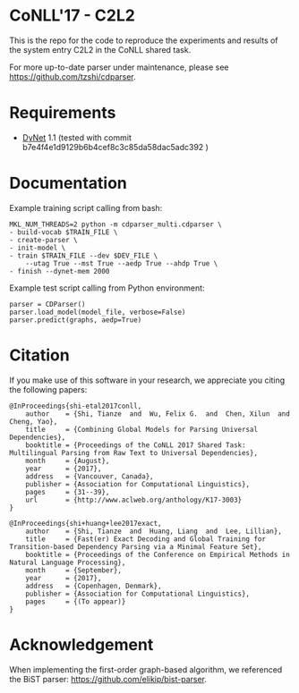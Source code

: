 # CoNLL'17 - C2L2

This is the repo for the code to reproduce the experiments and results of the system entry C2L2 in the CoNLL shared task.

For more up-to-date parser under maintenance, please see <https://github.com/tzshi/cdparser>.

# Requirements

- [DyNet](https://github.com/clab/dynet) 1.1 (tested with commit b7e4f4e1d9129b6b4cef8c3c85da58dac5adc392 )

# Documentation

Example training script calling from bash:

```
MKL_NUM_THREADS=2 python -m cdparser_multi.cdparser \
- build-vocab $TRAIN_FILE \
- create-parser \
- init-model \
- train $TRAIN_FILE --dev $DEV_FILE \
    --utag True --mst True --aedp True --ahdp True \
- finish --dynet-mem 2000
```

Example test script calling from Python environment:

```
parser = CDParser()
parser.load_model(model_file, verbose=False)
parser.predict(graphs, aedp=True)
```

# Citation

If you make use of this software in your research, we appreciate you citing the following papers:

```
@InProceedings{shi-etal2017conll,
    author    = {Shi, Tianze  and  Wu, Felix G.  and  Chen, Xilun  and  Cheng, Yao},
    title     = {Combining Global Models for Parsing Universal Dependencies},
    booktitle = {Proceedings of the CoNLL 2017 Shared Task: Multilingual Parsing from Raw Text to Universal Dependencies},
    month     = {August},
    year      = {2017},
    address   = {Vancouver, Canada},
    publisher = {Association for Computational Linguistics},
    pages     = {31--39},
    url       = {http://www.aclweb.org/anthology/K17-3003}
}
```

```
@InProceedings{shi+huang+lee2017exact,
    author    = {Shi, Tianze  and  Huang, Liang  and  Lee, Lillian},
    title     = {Fast(er) Exact Decoding and Global Training for Transition-based Dependency Parsing via a Minimal Feature Set},
    booktitle = {Proceedings of the Conference on Empirical Methods in Natural Language Processing},
    month     = {September},
    year      = {2017},
    address   = {Copenhagen, Denmark},
    publisher = {Association for Computational Linguistics},
    pages     = {(To appear)}
}
```

# Acknowledgement

When implementing the first-order graph-based algorithm, we referenced the BiST parser: <https://github.com/elikip/bist-parser>.
